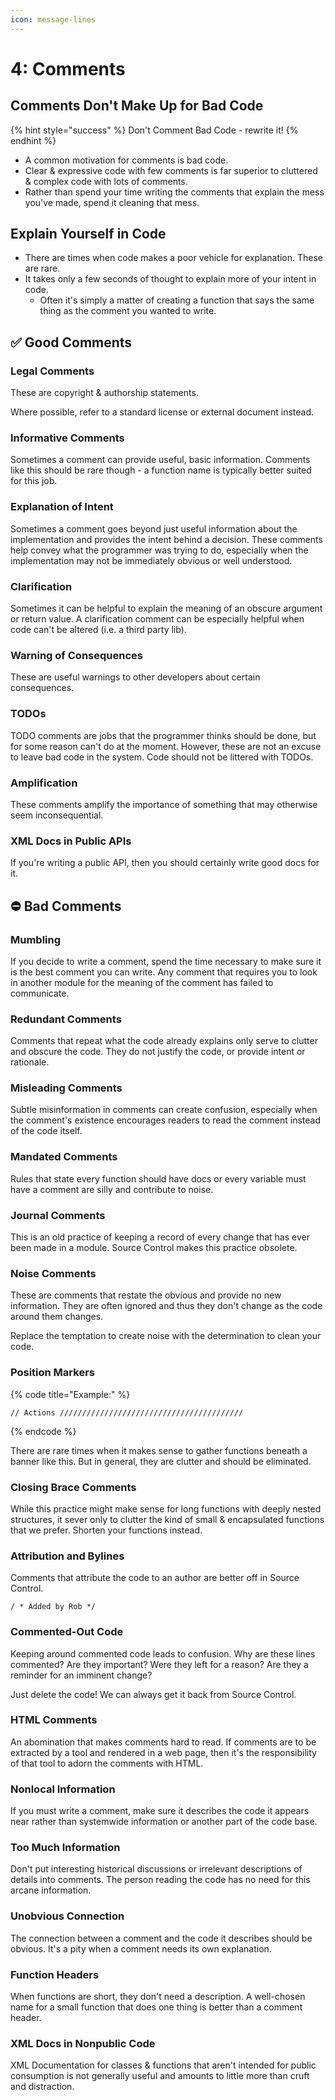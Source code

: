 ```yaml
---
icon: message-lines
---
```


# 4: Comments

## Comments Don't Make Up for Bad Code

{% hint style="success" %}
Don't Comment Bad Code - rewrite it!
{% endhint %}

* A common motivation for comments is bad code.
* Clear & expressive code with few comments is far superior to cluttered & complex code with lots of comments.&#x20;
* Rather than spend your time writing the comments that explain the mess you've made, spend it cleaning that mess.

## Explain Yourself in Code

* There are times when code makes a poor vehicle for explanation. These are rare.
* It takes only a few seconds of thought to explain more of your intent in code. &#x20;
  * Often it's simply a matter of creating a function that says the same thing as the comment you wanted to write.

## ✅ Good Comments

### Legal Comments

These are copyright & authorship statements.&#x20;

Where possible, refer to a standard license or external document instead.

### Informative Comments

Sometimes a comment can provide useful, basic information. Comments like this should be rare though - a function name is typically better suited for this job.

### Explanation of Intent

Sometimes a comment goes beyond just useful information about the implementation and provides the intent behind a decision. These comments help convey what the programmer was trying to do, especially when the implementation may not be immediately obvious or well understood.

### Clarification

Sometimes it can be helpful to explain the meaning of an obscure argument or return value. A clarification comment can be especially helpful when code can't be altered (i.e. a third party lib).

### Warning of Consequences

These are useful warnings to other developers about certain consequences.

### TODOs&#x20;

TODO comments are jobs that the programmer thinks should be done, but for some reason can't do at the moment. However, these are not an excuse to leave bad code in the system.  Code should not be littered with TODOs.

### Amplification

These comments amplify the importance of something that may otherwise seem inconsequential.

### XML Docs in Public APIs

If you're writing a public API, then you should certainly write good docs for it.

## ⛔ Bad Comments

### Mumbling

If you decide to write a comment, spend the time necessary to make sure it is the best comment you can write.  Any comment that requires you to look in another module for the meaning of the comment has failed to communicate.

### Redundant Comments

Comments that repeat what the code already explains only serve to clutter and obscure the code. They do not justify the code, or provide intent or rationale.

### Misleading Comments

Subtle misinformation in comments can create confusion, especially when the comment's existence encourages readers to read the comment instead of the code itself.

### Mandated Comments

Rules that state every function should have docs or every variable must have a comment are silly and contribute to noise.

### Journal Comments

This is an old practice of keeping a record of every change that has ever been made in a module.  Source Control makes this practice obsolete.

### Noise Comments

These are comments that restate the obvious and provide no new information. They are often ignored and thus they don't change as the code around them changes.&#x20;

Replace the temptation to create noise with the determination to clean your code.

### Position Markers

{% code title="Example:" %}
```
// Actions /////////////////////////////////////////
```
{% endcode %}

There are rare times when it makes sense to gather functions beneath a banner like this. But in general, they are clutter and should be eliminated.

### Closing Brace Comments

While this practice might make sense for long functions with deeply nested structures, it sever only to clutter the kind of small & encapsulated functions that we prefer. Shorten your functions instead.

### Attribution and Bylines

Comments that attribute the code to an author are better off in Source Control.

```
/ * Added by Rob */
```

### Commented-Out Code

&#x20;Keeping around commented code leads to confusion.  Why are these lines commented? Are they important? Were they left for a reason? Are they a reminder for an imminent change?&#x20;

Just delete the code! We can always get it back from Source Control.&#x20;

### HTML Comments

An abomination that makes comments hard to read. If comments are to be extracted by a tool and rendered in a web page, then it's the responsibility of that tool to adorn the comments with HTML.

### Nonlocal Information

If you must write a comment, make sure it describes the code it appears near rather than systemwide information or another part of the code base.

### Too Much Information

Don't put interesting historical discussions or irrelevant descriptions of details into comments. The person reading the code has no need for this arcane information.

### Unobvious Connection

The connection between a comment and the code it describes should be obvious. It's a pity when a comment needs its own explanation.

### Function Headers

When functions are short, they don't need a description.  A well-chosen name for a small function that does one thing is better than a comment header.

### XML Docs in Nonpublic Code

XML Documentation for classes & functions that aren't intended for public consumption is not generally useful and amounts to little more than cruft and distraction.

